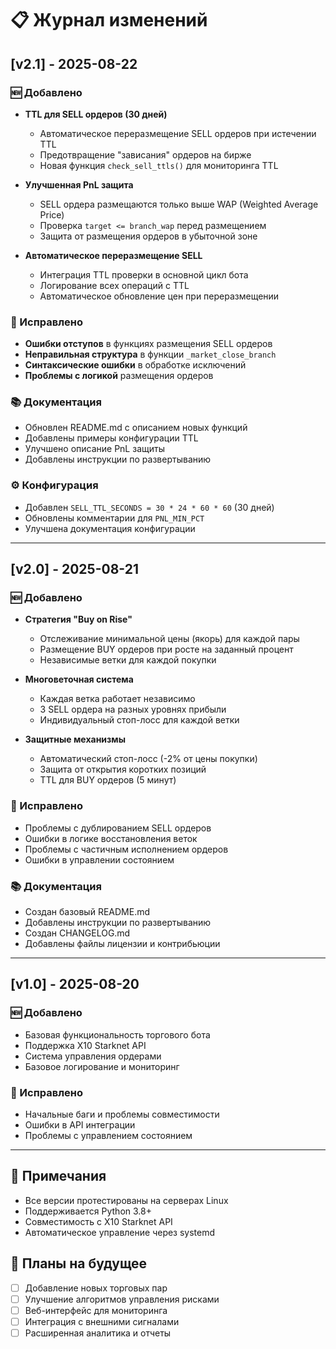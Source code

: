 # 📋 Журнал изменений

## [v2.1] - 2025-08-22

### 🆕 Добавлено
- **TTL для SELL ордеров (30 дней)**
  - Автоматическое переразмещение SELL ордеров при истечении TTL
  - Предотвращение "зависания" ордеров на бирже
  - Новая функция `check_sell_ttls()` для мониторинга TTL

- **Улучшенная PnL защита**
  - SELL ордера размещаются только выше WAP (Weighted Average Price)
  - Проверка `target <= branch_wap` перед размещением
  - Защита от размещения ордеров в убыточной зоне

- **Автоматическое переразмещение SELL**
  - Интеграция TTL проверки в основной цикл бота
  - Логирование всех операций с TTL
  - Автоматическое обновление цен при переразмещении

### 🔧 Исправлено
- **Ошибки отступов** в функциях размещения SELL ордеров
- **Неправильная структура** в функции `_market_close_branch`
- **Синтаксические ошибки** в обработке исключений
- **Проблемы с логикой** размещения ордеров

### 📚 Документация
- Обновлен README.md с описанием новых функций
- Добавлены примеры конфигурации TTL
- Улучшено описание PnL защиты
- Добавлены инструкции по развертыванию

### ⚙️ Конфигурация
- Добавлен `SELL_TTL_SECONDS = 30 * 24 * 60 * 60` (30 дней)
- Обновлены комментарии для `PNL_MIN_PCT`
- Улучшена документация конфигурации

---

## [v2.0] - 2025-08-21

### 🆕 Добавлено
- **Стратегия "Buy on Rise"**
  - Отслеживание минимальной цены (якорь) для каждой пары
  - Размещение BUY ордеров при росте на заданный процент
  - Независимые ветки для каждой покупки

- **Многоветочная система**
  - Каждая ветка работает независимо
  - 3 SELL ордера на разных уровнях прибыли
  - Индивидуальный стоп-лосс для каждой ветки

- **Защитные механизмы**
  - Автоматический стоп-лосс (-2% от цены покупки)
  - Защита от открытия коротких позиций
  - TTL для BUY ордеров (5 минут)

### 🔧 Исправлено
- Проблемы с дублированием SELL ордеров
- Ошибки в логике восстановления веток
- Проблемы с частичным исполнением ордеров
- Ошибки в управлении состоянием

### 📚 Документация
- Создан базовый README.md
- Добавлены инструкции по развертыванию
- Создан CHANGELOG.md
- Добавлены файлы лицензии и контрибьюции

---

## [v1.0] - 2025-08-20

### 🆕 Добавлено
- Базовая функциональность торгового бота
- Поддержка X10 Starknet API
- Система управления ордерами
- Базовое логирование и мониторинг

### 🔧 Исправлено
- Начальные баги и проблемы совместимости
- Ошибки в API интеграции
- Проблемы с управлением состоянием

---

## 📝 Примечания

- Все версии протестированы на серверах Linux
- Поддерживается Python 3.8+
- Совместимость с X10 Starknet API
- Автоматическое управление через systemd

## 🚀 Планы на будущее

- [ ] Добавление новых торговых пар
- [ ] Улучшение алгоритмов управления рисками
- [ ] Веб-интерфейс для мониторинга
- [ ] Интеграция с внешними сигналами
- [ ] Расширенная аналитика и отчеты
